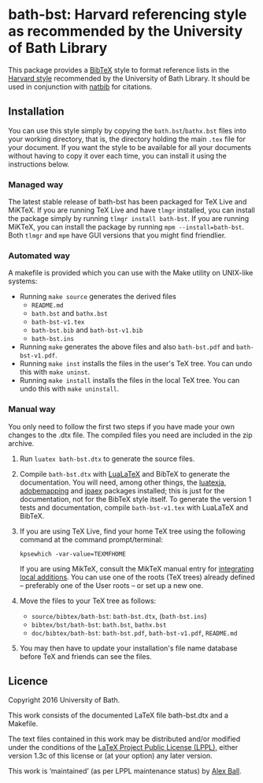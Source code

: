 # bath-bst: Harvard referencing style as recommended by the University of Bath Library

This package provides a [BibTeX] style to format reference lists in the
[Harvard style][bath-harvard] recommended by the University of Bath Library.
It should be used in conjunction with [natbib] for citations.

## Installation

You can use this style simply by copying the `bath.bst`/`bathx.bst` files into
your working directory, that is, the directory holding the main `.tex` file for
your document. If you want the style to be available for all your documents
without having to copy it over each time, you can install it using the
instructions below.

### Managed way

The latest stable release of bath-bst has been packaged for TeX Live and
MiKTeX. If you are running TeX Live and have `tlmgr` installed, you can install
the package simply by running `tlmgr install bath-bst`. If you are running
MiKTeX, you can install the package by running `mpm --install=bath-bst`.
Both `tlmgr` and `mpm` have GUI versions that you might find friendlier.

### Automated way

A makefile is provided which you can use with the Make utility on
UNIX-like systems:

  * Running `make source` generates the derived files
      - `README.md`
      - `bath.bst` and `bathx.bst`
      - `bath-bst-v1.tex`
      - `bath-bst.bib` and `bath-bst-v1.bib`
      - `bath-bst.ins`
  * Running `make` generates the above files and also `bath-bst.pdf` and
    `bath-bst-v1.pdf`.
  * Running `make inst` installs the files in the user's TeX tree.
    You can undo this with `make uninst`.
  * Running `make install` installs the files in the local TeX tree.
    You can undo this with `make uninstall`.

### Manual way

You only need to follow the first two steps if you have made your own
changes to the .dtx file. The compiled files you need are included in
the zip archive.

 1. Run `luatex bath-bst.dtx` to generate the source files.

 2. Compile `bath-bst.dtx` with [LuaLaTeX] and BibTeX to generate the
    documentation. You will need, among other things, the [luatexja],
    [adobemapping] and [ipaex] packages installed; this is just for the
    documentation, not for the BibTeX style itself. To generate the version 1
    tests and documentation, compile `bath-bst-v1.tex` with LuaLaTeX and BibTeX.

 3. If you are using TeX Live, find your home TeX tree using the following
    command at the command prompt/terminal:

    ```
    kpsewhich -var-value=TEXMFHOME
    ```

    If you are using MikTeX, consult the MikTeX manual entry for [integrating
    local additions](http://docs.miktex.org/manual/localadditions.html). You
    can use one of the roots (TeX trees) already defined – preferably one of
    the User roots – or set up a new one.

 4. Move the files to your TeX tree as follows:
      - `source/bibtex/bath-bst`:
        `bath-bst.dtx`,
        (`bath-bst.ins`)
      - `bibtex/bst/bath-bst`:
        `bath.bst`,
        `bathx.bst`
      - `doc/bibtex/bath-bst`:
        `bath-bst.pdf`,
        `bath-bst-v1.pdf`,
        `README.md`

 5. You may then have to update your installation's file name database
    before TeX and friends can see the files.

[bath-harvard]: http://www.bath.ac.uk/library/infoskills/referencing-plagiarism/harvard-bath-style.html
[BibTeX]: http://ctan.org/pkg/bibtex
[natbib]: http://www.ctan.org/pkg/natbib
[LuaLaTeX]: http://ctan.org/pkg/lualatex-doc
[luatexja]: http://ctan.org/pkg/luatexja
[adobemapping]: http://ctan.org/pkg/adobemapping
[ipaex]: http://ctan.org/pkg/ipaex

## Licence

Copyright 2016 University of Bath.

This work consists of the documented LaTeX file bath-bst.dtx and a Makefile.

The text files contained in this work may be distributed and/or modified
under the conditions of the [LaTeX Project Public License (LPPL)][lppl],
either version 1.3c of this license or (at your option) any later
version.

This work is ‘maintained’ (as per LPPL maintenance status) by [Alex Ball][me].

[lppl]: http://www.latex-project.org/lppl.txt "LaTeX Project Public License (LPPL)"
[me]: https://github.com/alex-ball/bathbib "Alex Ball"
